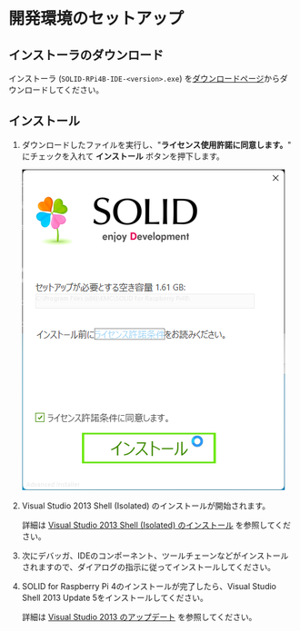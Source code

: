 # 開発環境のセットアップ

## インストーラのダウンロード

インストーラ (`SOLID-RPi4B-IDE-<version>.exe`) を[ダウンロードページ](download.md)からダウンロードしてください。

## インストール

1. ダウンロードしたファイルを実行し、"**ライセンス使用許諾に同意します。**" にチェックを入れて **インストール** ボタンを押下します。

    ![install-1](img/solid-rpi4b-install-1.png)

2. Visual Studio 2013 Shell (Isolated) のインストールが開始されます。

    詳細は [Visual Studio 2013 Shell (Isolated) のインストール](http://solid.kmckk.com/doc/skit/current/tutorial/installation.html#shell) を参照してください。


3. 次にデバッガ、IDEのコンポーネント、ツールチェーンなどがインストールされますので、ダイアログの指示に従ってインストールしてください。

4. SOLID for Raspberry Pi 4のインストールが完了したら、Visual Studio Shell 2013 Update 5をインストールしてください。

    詳細は [Visual Studio 2013 のアップデート](http://solid.kmckk.com/doc/skit/current/tutorial/installation.html#visual-studio-2013) を参照してください。
